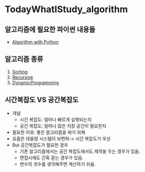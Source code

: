 # TodayWhatIStudy_algorithm

## 알고리즘에 필요한 파이썬 내용들
- [Algorithm with Python](Python)
## 알고리즘 종류
1. [Sorting](Sorting)
2. [Recursive](Recursive)
3. [DynamicProgramming](DynamicProgramming)




## 시간복잡도 VS 공간복잡도
- 개념
    - 시간 복잡도: 얼마나 빠르게 실행되는지
    - 공간 복잡도: 얼마나 많은 저장 공간이 필요한지
- 필요한 이유: 좋은 알고리즘을 짜기 위해
- 요즘은 대용량 시스템이 보편화-> 시간 복잡도가 우선
- But 공간복잡도가 필요한 경우
    - 기존 알고리즘에서는 공간 복잡도에서도 제약을 두는 경우가 있음.
    - 면접시에도 간혹 묻는 경우가 있음.
    - 변수의 갯수를 생각해주면 계산하기 쉬움.


